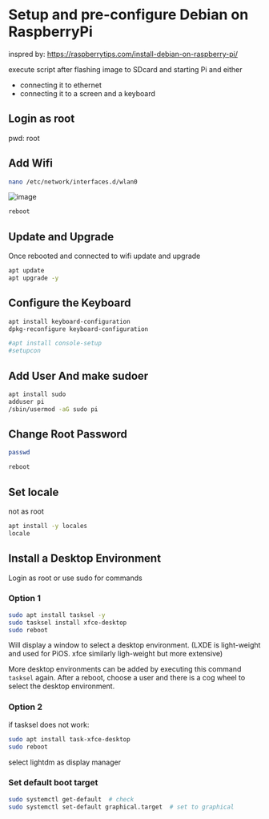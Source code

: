 # Setup and pre-configure Debian on RaspberryPi

inspred by: https://raspberrytips.com/install-debian-on-raspberry-pi/

execute script after flashing image to SDcard and starting Pi and either
  - connecting it to ethernet
  - connecting it to a screen and a keyboard

## Login as root
pwd: root

## Add Wifi
```Bash
nano /etc/network/interfaces.d/wlan0
```

![image](https://user-images.githubusercontent.com/30534845/231862066-77061838-b0b0-4e6c-941b-b9fd6e143208.png)

```Bash
reboot
```

## 

## Update and Upgrade
Once rebooted and connected to wifi update and upgrade

```Bash
apt update
apt upgrade -y
```

## Configure the Keyboard
```Bash
apt install keyboard-configuration
dpkg-reconfigure keyboard-configuration

#apt install console-setup
#setupcon
```

## Add User And make sudoer
```Bash
apt install sudo
adduser pi
/sbin/usermod -aG sudo pi
```

## Change Root Password
```Bash
passwd
```

```Bash
reboot
```

## Set locale
not as root
```Bash
apt install -y locales
locale
```

## Install a Desktop Environment
Login as root or use sudo for commands

### Option 1
```Bash
sudo apt install tasksel -y
sudo tasksel install xfce-desktop
sudo reboot
```
Will display a window to select a desktop environment. (LXDE is light-weight and used for PiOS. xfce similarly ligh-weight but more extensive)

More desktop environments can be added by executing this command `tasksel` again. After a reboot, choose a user and there is a cog wheel to select the desktop environment.

### Option 2
if tasksel does not work:
```Bash
sudo apt install task-xfce-desktop
sudo reboot
```
select lightdm as display manager

### Set default boot target
```Bash
sudo systemctl get-default  # check
sudo systemctl set-default graphical.target  # set to graphical
```

